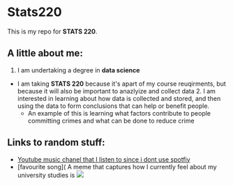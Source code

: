 # Stats220

This is my repo for **STATS 220**. 

## A little about me:

1. I am undertaking a degree in **data science** 
- I am taking **STATS 220** because it's apart of my course reuqirments, but because it will also be important to anazlyize and collect data
  2.  I am interested in learning about how data is collected and stored, and then using the data to form conclusions that can help or benefit people.
  -  An example of this is learning what factors contribute to people committing crimes and what can be done to reduce crime

## Links to random stuff:
- [Youtube music chanel that I listen to since i dont use spotfiy](https://www.youtube.com/@amazingmelody) 
- [favourite song](
A meme that captures how I currently feel about my university studies is ![](https://github.com/CCW1231/stats220/blob/main/cat.gif)
